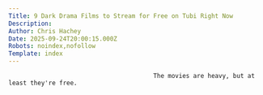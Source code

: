 ```yaml
---
Title: 9 Dark Drama Films to Stream for Free on Tubi Right Now
Description: 
Author: Chris Hachey
Date: 2025-09-24T20:00:15.000Z
Robots: noindex,nofollow
Template: index
---
```


                                            The movies are heavy, but at least they're free.
                                        
